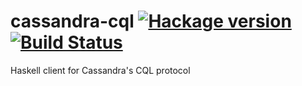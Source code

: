 cassandra-cql [![Hackage version](https://img.shields.io/hackage/v/cassandra-cql.svg?style=flat)](https://hackage.haskell.org/package/cassandra-cql) [![Build Status](https://travis-ci.org/kayceesrk/cassandra-cql.svg?branch=master)](https://travis-ci.org/kayceesrk/cassandra-cql)
=============

Haskell client for Cassandra's CQL protocol
